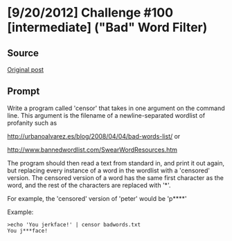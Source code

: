 # [9/20/2012] Challenge #100 [intermediate] ("Bad" Word Filter)

## Source

[Original post](https://old.reddit.com/r/dailyprogrammer/comments/106gse/9202012_challenge_100_intermediate_bad_word_filter/)

## Prompt

Write a program called 'censor' that takes in one argument on the command line.  This argument is the filename of a newline-separated wordlist of profanity such as

http://urbanoalvarez.es/blog/2008/04/04/bad-words-list/ or

http://www.bannedwordlist.com/SwearWordResources.htm

The program should then read a text from standard in, and print it out again, but replacing every instance of a word in the wordlist with a 'censored' version.
The censored version of a word has the same first character as the word, and the rest of the characters are replaced with '*'.

For example, the 'censored' version of 'peter' would be 'p****'

Example:

    >echo 'You jerkface!' | censor badwords.txt
    You j***face!

